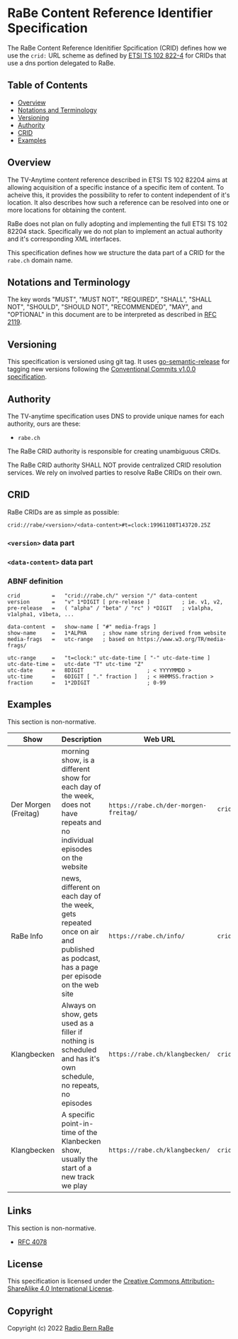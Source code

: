 # RaBe Content Reference Identifier Specification

The RaBe Content Reference Idenitifier Spcification (CRID) defines how we use
the `crid:` URL scheme as defined by [ETSI TS 102 822-4](https://tech.ebu.ch/docs/metadata/ts_10282204v010501p.pdf)
for CRIDs that use a dns portion delegated to RaBe.

## Table of Contents

- [Overview](#overview)
- [Notations and Terminology](#notations-and-terminology)
- [Versioning](#versioning)
- [Authority](#authority)
- [CRID](#crid)
- [Examples](#examples)

## Overview

The TV-Anytime content reference described in ETSI TS 102 82204 aims at allowing acquisition of a specific instance of a specific item of content.
To acheive this, it provides the possibility to refer to content independent of it's location.
It also describes how such a reference can be resolved into one or more locations for obtaining the content.

RaBe does not plan on fully adopting and implementing the full ETSI TS 102 82204 stack.
Specifically we do not plan to implement an actual authority and it's corresponding XML interfaces.

This specification defines how we structure the data part of a CRID for the `rabe.ch` domain name.

## Notations and Terminology

The key words "MUST", "MUST NOT", "REQUIRED", "SHALL", "SHALL NOT", "SHOULD",
"SHOULD NOT", "RECOMMENDED", "MAY", and "OPTIONAL" in this document are to be
interpreted as described in [RFC 2119](https://tools.ietf.org/html/rfc2119).

## Versioning

This specification is versioned using git tag. It uses [go-semantic-release](https://go-semantic-release.xyz/)
for tagging new versions following the [Conventional Commits v1.0.0 specification](https://www.conventionalcommits.org/en/v1.0.0/).

## Authority

The TV-anytime specification uses DNS to provide unique names for each authority, ours are these:

* `rabe.ch`

The RaBe CRID authority is responsible for creating unambiguous CRIDs.

The RaBe CRID authority SHALL NOT provide centralized CRID resolution services.
We rely on involved parties to resolve RaBe CRIDs on their own.

## CRID

RaBe CRIDs are as simple as possible:

```text
crid://rabe/<version>/<data-content>#t=clock:19961108T143720.25Z
```

### `<version>` data part

### `<data-content>` data part

### ABNF definition

```abnf
crid          =   "crid://rabe.ch/" version "/" data-content
version       =   "v" 1*DIGIT [ pre-release ]          ; ie. v1, v2,
pre-release   =   ( "alpha" / "beta" / "rc" ) *DIGIT   ; v1alpha, v1alpha1, v1beta, ...

data-content  =   show-name [ "#" media-frags ]
show-name     =   1*ALPHA     ; show name string derived from website
media-frags   =   utc-range   ; based on https://www.w3.org/TR/media-frags/

utc-range     =   "t=clock:" utc-date-time [ "-" utc-date-time ]
utc-date-time =   utc-date "T" utc-time "Z"
utc-date      =   8DIGIT                    ; < YYYYMMDD >
utc-time      =   6DIGIT [ "." fraction ]   ; < HHMMSS.fraction >
fraction      =   1*2DIGIT                  ; 0-99
```

## Examples

This section is non-normative.

| Show | Description | Web URL | CRID |
| ---- | ---- | ---- | ---- |
| Der Morgen (Freitag) | morning show, is a different show for each day of the week, does not have repeats and no individual episodes on the website | `https://rabe.ch/der-morgen-freitag/` | `crid://rabe.ch/v1/der-morgen-freitag` |
| RaBe Info | news, different on each day of the week, gets repeated once on air and published as podcast, has a page per episode on the web site | `https://rabe.ch/info/`  | `crid://rabe.ch/v1/info` |
| Klangbecken | Always on show, gets used as a filler if nothing is scheduled and has it's own schedule, no repeats, no episodes | `https://rabe.ch/klangbecken/` | `crid://rabe.ch/v1/klangbecken` |
| Klangbecken | A specific point-in-time of the Klanbecken show, usually the start of a new track we play | `https://rabe.ch/klangbecken/` | `crid://rabe.ch/v1/klangbecken#t=clock=20211201T131200.00Z` |

## Links

This section is non-normative.

* [RFC 4078](https://datatracker.ietf.org/doc/html/rfc4078)

## License

This specification is licensed under the [Creative Commons Attribution-ShareAlike 4.0 International License](http://creativecommons.org/licenses/by-sa/4.0/).

## Copyright

Copyright (c) 2022 [Radio Bern RaBe](http://www.rabe.ch)
